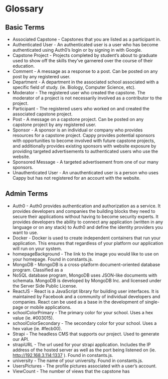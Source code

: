 # Glossary

## Basic Terms

- Associated Capstone - Capstones that you are listed as a participant in.
- Authenticated User - An authenticated user is a user who has become authenticated using Auth0’s login or by signing in with Google.
- Capstone Project - Projects completed by student’s about to graduate used to show off the skills they’ve garnered over the course of their education.
- Comment - A message as a response to a post. Can be posted on any post by any registered user.
- Department - A department in the associated school associated with a specific field of study. (ie. Biology, Computer Science, etc).
- Moderator - The registered user who created the capstone. The moderator of a project is not necessarily involved as a contributor to the project.
- Participant - The registered users who worked on and created the associated capstone project.
- Post - A message on a capstone project. Can be posted on any capstone project by any registered user.
- Sponsor - A sponsor is an individual or company who provides resources for a capstone project. Cappy provides potential sponsors with opportunities to become involved with future capstone projects, and additionally provides existing sponsors with website exposure by providing targeted advertisements to authenticated users who use the website.
- Sponsored Message - A targeted advertisement from one of our many sponsors.
- Unauthenticated User - An unauthenticated user is a person who uses Cappy but has not registered for an account with the website.

## Admin Terms

- Auth0 - Auth0 provides authentication and authorization as a service. It provides developers and companies the building blocks they need to secure their applications without having to become security experts. It provides developers the ability to connect any application (written in any language or on any stack) to Auth0 and define the identity providers you want to use.
- Docker - Docker is used to create independent containers that run your application. This ensures that regardless of your platform our application will run on your system.
- homepageBackground - The link to the image you would like to use on your homepage. Found in constants.js.
- MongoDB - MongoDB is a cross-platform document-oriented database program. Classified as a
- NoSQL database program, MongoDB uses JSON-like documents with schemata. MongoDB is developed by MongoDB Inc. and licensed under the Server Side Public License.
- ReactJS - React is a JavaScript library for building user interfaces. It is maintained by Facebook and a community of individual developers and companies. React can be used as a base in the development of single-page or mobile applications.
- schoolColorPrimary - The primary color for your school. Uses a hex value (ie. #003015).
- schoolColorSecondary - The secondary color for your school. Uses a hex value (ie. #fecb00).
- Strapi - The headless CMS that supports our project. Used to generate our API.
- strapiURL - The url used for your strapi application. Includes the IP address of the hosted server as well as the port being listened on (ie. <http://192.168.3.114:1337> ). Found in constants.js.
- university - The name of your university. Found in constants.js.
- UsersPictures - The profile pictures associated with a user’s account.
- ViewCount - The number of views that the capstone has
